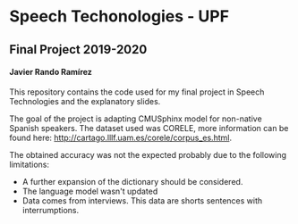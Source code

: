 # Speech Techonologies - UPF
## Final Project 2019-2020
#### Javier Rando Ramírez

This repository contains the code used for my final project in Speech Technologies and the explanatory slides.

The goal of the project is adapting CMUSphinx model for non-native Spanish speakers. The dataset used was CORELE, more information can be found here: http://cartago.lllf.uam.es/corele/corpus_es.html.

The obtained accuracy was not the expected probably due to the following limitations:

* A further expansion of the dictionary should be considered.
* The language model wasn't updated
* Data comes from interviews. This data are shorts sentences with interrumptions.
